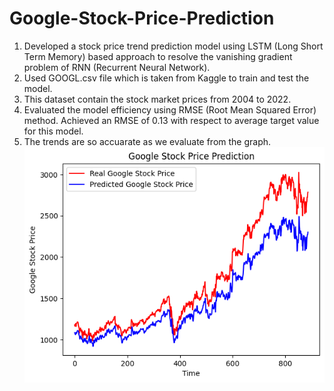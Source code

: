 # Google-Stock-Price-Prediction
1. Developed a stock price trend prediction model using LSTM (Long Short Term Memory) based approach to resolve the vanishing gradient problem of RNN (Recurrent Neural Network).
2. Used GOOGL.csv file which is taken from Kaggle to train and test the model.
3. This dataset contain the stock market prices from 2004 to 2022.
4. Evaluated the model efficiency using RMSE (Root Mean Squared Error) method. Achieved an RMSE of 0.13 with respect to average target value for this model.
5. The trends are so accuarate as we evaluate from the graph.
 ![Google Stock Price Trends for the year 2022](Plot.png)
